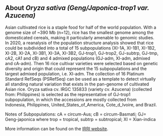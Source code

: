 About *Oryza sativa (Geng/Japonica-trop1 var. Azucena)*
-----------------------------

Asian cultivated rice is a staple food for half of the world population. With a genome size of ~390 Mb (n=12), rice has the smallest genome among the domesticated cereals, making it particularly amenable to genomic studies. In 2020, a reanalysis of the population structure analysis showed that rice could be subdivided into a total of 15 subpopulations (XI-1A, XI-1B1, XI-1B2, XI-2B, XI-2A, XI-3B1, XI-3A, XI-3B2, GJ-trop1, GJ-trop2, GJ-subtrp, GJ-tmp, cA2, cA1 and cB) and 4 admixed populations (GJ-adm, XI-adm, admixed and cA-adm). Then 16 rice cultivar varieties were selected based on genetic diversity and origin that could represent the 15 subpopulations and the largest admixed population, i.e. XI-adm. The collection of 16 Platinum Standard RefSeqs (PSRefSeq) can be used as a template to detect virtually all standing natural variation that exists in the pan-genome of cultivated Asian rice. Oryza sativa cv. IRGC 135833 (variety cv. Azucena) (collected from: Philippines) is selected as the representative of GJ-trop1 subpopulation, in which the accessions are mostly collected from Indonesia, Philippines, United_States_of_America, Cote_d_Ivoire, and Brazil.

Notes of Subpopulations: cA = circum-Aus; cB = circum-Basmati; GJ= Geng-japonica where trop = tropical, subtrp = subtropical; XI = Xian-indica

More information can be found on the [IRRI website](https://gringlobal.irri.org/gringlobal/accessiondetail?id=135653).
